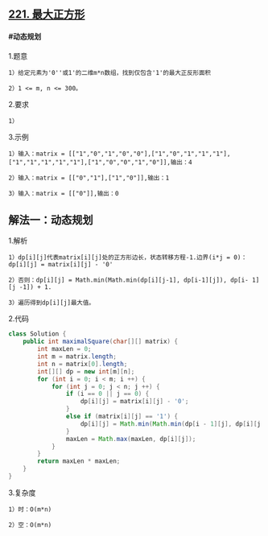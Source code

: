 ## [221. 最大正方形]()
#### #动态规划

1.题意

    1）给定元素为'0''或1'的二维m*n数组，找到仅包含'1'的最大正反形面积

    2）1 <= m, n <= 300。

2.要求

    1）

3.示例

    1）输入：matrix = [["1","0","1","0","0"],["1","0","1","1","1"],["1","1","1","1","1"],["1","0","0","1","0"]],输出：4

    2）输入：matrix = [["0","1"],["1","0"]],输出：1

    3）输入：matrix = [["0"]],输出：0

## 解法一：动态规划

1.解析

    1）dp[i][j]代表matrix[i][j]处的正方形边长，状态转移方程-1.边界(i*j = 0)：dp[i][j] = matrix[i][j] - '0'

    2）否则：dp[i][j] = Math.min(Math.min(dp[i][j-1], dp[i-1][j]), dp[i- 1][j -1]) + 1.

    3）遍历得到dp[i][j]最大值。

2.代码
```java
class Solution {
    public int maximalSquare(char[][] matrix) {
        int maxLen = 0;
        int m = matrix.length;
        int n = matrix[0].length;
        int[][] dp = new int[m][n];
        for (int i = 0; i < m; i ++) {
            for (int j = 0; j < n; j ++) {
                if (i == 0 || j == 0) {
                    dp[i][j] = matrix[i][j] - '0';
                }
                else if (matrix[i][j] == '1') {
                    dp[i][j] = Math.min(Math.min(dp[i - 1][j], dp[i][j - 1]), dp[i - 1][j - 1]) + 1;
                }
                maxLen = Math.max(maxLen, dp[i][j]);
            }
        }
        return maxLen * maxLen;
    }
}
```

3.复杂度

    1）时：O(m*n)

    2）空：O(m*n)